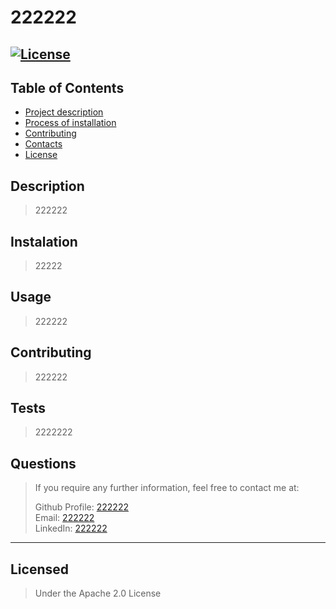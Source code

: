 
# 222222

## [![License](https://img.shields.io/badge/License-Apache_2.0-blue.svg)](https://opensource.org/licenses/Apache-2.0) 

## Table of Contents

* [Project description](#description)
* [Process of installation](#instalation)
* [Contributing](#contributing)
* [Contacts](#questions)
* [License](#licensed)

## Description 
> 222222

## Instalation
> 22222

## Usage 
> 222222

## Contributing
> 222222

## Tests
> 2222222

## Questions
> If you require any further information, feel free to contact me at:
>
> Github Profile: [222222](https://github.com/222222/)    
> Email: [222222](mailto:222222)    
> LinkedIn: [222222](https://linkedin.com/in/222222)    

---

## Licensed
> Under the Apache 2.0 License
